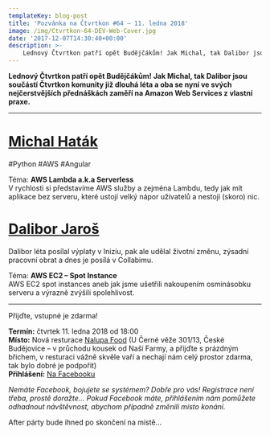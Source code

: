 ```yaml
---
templateKey: blog-post
title: 'Pozvánka na Čtvrtkon #64 – 11. ledna 2018'
image: /img/Ctvrtkon-64-DEV-Web-Cover.jpg
date: '2017-12-07T14:30:40+00:00'
description: >-
    Lednový Čtvrtkon patří opět Budějčákům! Jak Michal, tak Dalibor jsou součástí Čtvrtkon komunity již dlouhá léta a oba se nyní ve svých nejčerstvějších přednáškách zaměří na...
---
```

**Lednový Čtvrtkon patří opět Budějčákům! Jak Michal, tak Dalibor jsou součástí Čtvrtkon komunity již dlouhá léta a oba se nyní ve svých nejčerstvějších přednáškách zaměří na Amazon Web Services z vlastní praxe‎.**

---

# [Michal Haták](http://www.twista.cz)
#Python #AWS #Angular

Téma: **AWS Lambda a.k.a Serverless**  
V rychlosti si představíme AWS služby a zejména Lambdu, tedy jak mít aplikace bez serveru, které ustojí velký nápor uživatelů a nestojí (skoro) nic.

# [Dalibor Jaroš](https://www.linkedin.com/in/dalibor-jaroš-597b7189/)
Dalibor léta posílal výplaty v Iniziu, pak ale udělal životní změnu, zýsadní pracovní obrat a dnes je posílá v Collabimu.

Téma: **AWS EC2 – Spot Instance**  
AWS EC2 spot instances aneb jak jsme ušetřili nakoupením osminásobku serveru a výrazně zvýšili spolehlivost.

---

Přijďte, vstupné je zdarma!

**Termín:** čtvrtek 11. ledna 2018 od 18:00  
**Místo:** Nová resturace [Nalupa Food](https://www.facebook.com/nalupafood/) (U Černé věže 301/13, České Budějovice – v průchodu kousek od Naší Farmy, a přijďte s prázdným břichem, v resturaci vážně skvěle vaří a nechají nám celý prostor zdarma, tak bylo dobré je podpořit)  
**Přihlášení:** [Na Facebooku](https://www.facebook.com/events/2073520936216071/)

_Nemáte Facebook, bojujete se systémem? Dobře pro vás! Registrace není třeba, prostě doražte… Pokud Facebook máte, přihlášením nám pomůžete odhadnout návštěvnost, abychom případně změnili místo konání._

After párty bude ihned po skončení na místě…